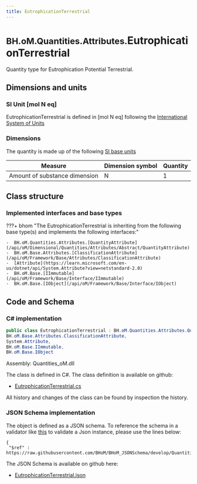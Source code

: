 ```yaml
---
title: EutrophicationTerrestrial
---
```


# <small>BH.oM.Quantities.Attributes.</small>**EutrophicationTerrestrial**

Quantity type for Eutrophication Potential Terrestrial.

## Dimensions and units

### SI Unit [mol N eq]

EutrophicationTerrestrial is defined in [mol N eq] following the [International System of Units](https://en.wikipedia.org/wiki/International_System_of_Units) 

### Dimensions

The quantity is made up of the following [SI base units](https://en.wikipedia.org/wiki/SI_base_unit)

| Measure        | Dimension symbol | Quantity |
|------------------|--------|----------|
| Amount of substance dimension |  N  |1  |

## Class structure

### Implemented interfaces and base types

???+ bhom "The EutrophicationTerrestrial is inheriting from the following base type(s) and implements the following interfaces:"

    -  BH.oM.Quantities.Attributes.[QuantityAttribute](/api/oM/Dimensional/Quantities/Attributes/Abstract/QuantityAttribute)
    -  BH.oM.Base.Attributes.[ClassificationAttribute](/api/oM/Framework/Base/Attributes/ClassificationAttribute)
    -  [Attribute](https://learn.microsoft.com/en-us/dotnet/api/System.Attribute?view=netstandard-2.0)
    -  BH.oM.Base.[IImmutable](/api/oM/Framework/Base/Interface/IImmutable)
    -  BH.oM.Base.[IObject](/api/oM/Framework/Base/Interface/IObject)




## Code and Schema

### C# implementation

``` C# title="C#"
public class EutrophicationTerrestrial : BH.oM.Quantities.Attributes.QuantityAttribute,
BH.oM.Base.Attributes.ClassificationAttribute,
System.Attribute,
BH.oM.Base.IImmutable,
BH.oM.Base.IObject
```

Assembly: Quantities_oM.dll

The class is defined in C#. The class definition is available on github:

- [EutrophicationTerrestrial.cs](https://github.com/BHoM/BHoM/blob/develop/Quantities_oM/Attributes\EutrophicationTerrestrial.cs)

All history and changes of the class can be found by inspection the history.
### JSON Schema implementation

The object is defined as a JSON schema. To reference the schema in a validator like [this](https://www.jsonschemavalidator.net/) to validate a Json instance, please use the lines below:

``` { .json .copy .select } title="JSON Schema"
{
 "$ref" : https://raw.githubusercontent.com/BHoM/BHoM_JSONSchema/develop/Quantities_oM/Attributes/EutrophicationTerrestrial.json}
```

The JSON Schema is available on github here:

- [EutrophicationTerrestrial.json](https://github.com/BHoM/BHoM_JSONSchema/blob/develop/Quantities_oM/Attributes/EutrophicationTerrestrial.json)
